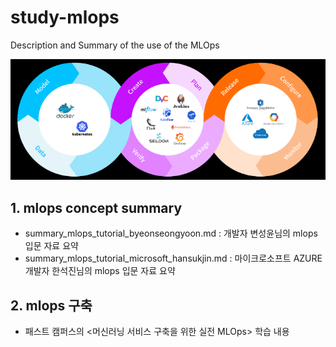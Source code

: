 # study-mlops
Description and Summary of the use of the MLOps

<img src="./images/mlops_process.png">

## 1. mlops concept summary
- summary_mlops_tutorial_byeonseongyoon.md : 개발자 변성윤님의 mlops 입문 자료 요약
- summary_mlops_tutorial_microsoft_hansukjin.md : 마이크로소프트 AZURE 개발자 한석진님의 mlops 입문 자료 요약

## 2. mlops 구축
- 패스트 캠퍼스의 <머신러닝 서비스 구축을 위한 실전 MLOps> 학습 내용


